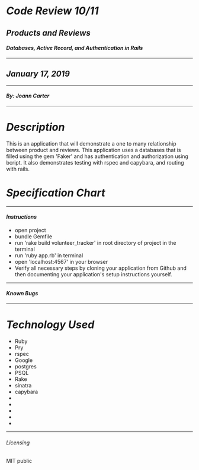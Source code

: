 
# _Code Review 10/11_
## _Products and Reviews_
#### _Databases, Active Record, and Authentication in Rails_
****************
## _January 17, 2019_
****************
#### _By: Joann Carter_
***************
# _Description_
This is an application that will demonstrate a one to many relationship between product and reviews. This application uses a databases that is filled using the gem 'Faker' and has authentication and authorization using bcript. It also demonstrates testing with rspec and capybara, and routing with rails.

#  _Specification Chart_

******************
#### _Instructions_
* open project
* bundle Gemfile
* run 'rake build volunteer_tracker' in root directory of project in the terminal
* run 'ruby app.rb' in terminal
* open 'localhost:4567' in your browser
* Verify all necessary steps by cloning your application from Github and then documenting your application's setup instructions yourself.
***************
#### _Known Bugs_

***************
# _Technology Used_
* Ruby
* Pry
* rspec
* Google
* postgres
* PSQL
* Rake
* sinatra
* capybara
*
*
*
*
*

*******
###### _Licensing_
MIT public
